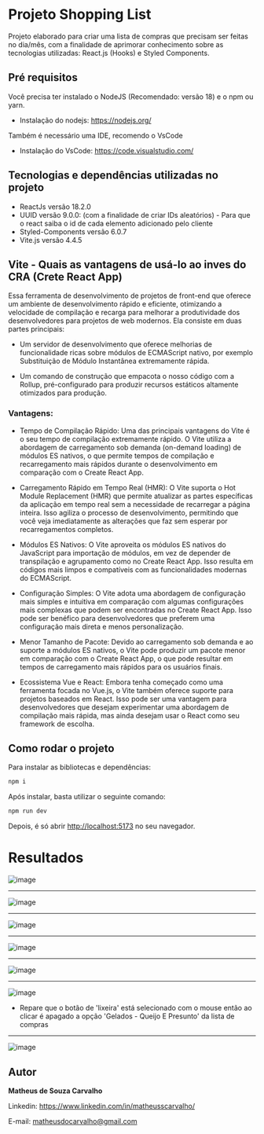  # Projeto Shopping List
Projeto elaborado para criar uma lista de compras que precisam ser feitas no dia/mês, com a finalidade de aprimorar conhecimento sobre as tecnologias utilizadas: React.js (Hooks) e Styled Components.

## Pré requisitos

Você precisa ter instalado o NodeJS (Recomendado: versão 18) e o npm ou yarn.

- Instalação do nodejs: https://nodejs.org/

Também é necessário uma IDE, recomendo o VsCode

- Instalação do VsCode: https://code.visualstudio.com/

## Tecnologias e dependências utilizadas no projeto

- ReactJs versão 18.2.0
- UUID versão 9.0.0: (com a finalidade de criar IDs aleatórios) - Para que o react saiba o id de cada elemento adicionado pelo cliente
- Styled-Components versão 6.0.7
- Vite.js versão 4.4.5


## Vite - Quais as vantagens de usá-lo ao inves do CRA (Crete React App)

Essa ferramenta de desenvolvimento de projetos de front-end que oferece um ambiente de desenvolvimento rápido e eficiente, otimizando a velocidade de compilação e recarga para melhorar a produtividade dos desenvolvedores para projetos de web modernos. Ela consiste em duas partes principais:

- Um servidor de desenvolvimento que oferece melhorias de funcionalidade ricas sobre módulos de ECMAScript nativo, por exemplo Substituição de Módulo Instantânea extremamente rápida.

- Um comando de construção que empacota o nosso código com a Rollup, pré-configurado para produzir recursos estáticos altamente otimizados para produção.

### Vantagens: 

- Tempo de Compilação Rápido: Uma das principais vantagens do Vite é o seu tempo de compilação extremamente rápido. O Vite utiliza a abordagem de carregamento sob demanda (on-demand loading) de módulos ES nativos, o que permite tempos de compilação e         recarregamento mais rápidos durante o desenvolvimento em comparação com o Create React App.

- Carregamento Rápido em Tempo Real (HMR): O Vite suporta o Hot Module Replacement (HMR) que permite atualizar as partes específicas da aplicação em tempo real sem a necessidade de recarregar a página inteira. Isso agiliza o processo de desenvolvimento, permitindo que você veja imediatamente as alterações que faz sem esperar por recarregamentos completos.

- Módulos ES Nativos: O Vite aproveita os módulos ES nativos do JavaScript para importação de módulos, em vez de depender de transpilação e agrupamento como no Create React App. Isso resulta em códigos mais limpos e compatíveis com as funcionalidades modernas do ECMAScript.

- Configuração Simples: O Vite adota uma abordagem de configuração mais simples e intuitiva em comparação com algumas configurações mais complexas que podem ser encontradas no Create React App. Isso pode ser benéfico para desenvolvedores que preferem uma configuração mais direta e menos personalização.

- Menor Tamanho de Pacote: Devido ao carregamento sob demanda e ao suporte a módulos ES nativos, o Vite pode produzir um pacote menor em comparação com o Create React App, o que pode resultar em tempos de carregamento mais rápidos para os usuários finais.

- Ecossistema Vue e React: Embora tenha começado como uma ferramenta focada no Vue.js, o Vite também oferece suporte para projetos baseados em React. Isso pode ser uma vantagem para desenvolvedores que desejam experimentar uma abordagem de compilação mais rápida, mas ainda desejam usar o React como seu framework de escolha.


## Como rodar o projeto

Para instalar as bibliotecas e dependências:

```bash
npm i
```

Após instalar, basta utilizar o seguinte comando:

```bash
npm run dev
```

Depois, é só abrir [http://localhost:5173](http://localhost:5173) no seu navegador.




# Resultados

![image](https://github.com/matheusscarvalho1/Shopping-List-Styled-Components/assets/73304785/43c75ebf-0891-4165-9d7f-17b3f39f0b36)

<hr>

![image](https://github.com/matheusscarvalho1/Shopping-List-Styled-Components/assets/73304785/e340d3b3-f131-4cbe-9f2c-518b0e3cc975)

<hr>

![image](https://github.com/matheusscarvalho1/Shopping-List-Styled-Components/assets/73304785/0fb39d20-e2be-44ee-aab8-3ee1ebf47b04)

<hr>

![image](https://github.com/matheusscarvalho1/Shopping-List-Styled-Components/assets/73304785/08369505-def4-4ed6-b404-d52bcf2d5e1e)

<hr>

![image](https://github.com/matheusscarvalho1/Shopping-List-Styled-Components/assets/73304785/35ad801d-1fc1-4d7d-88e2-8f746f8697d3)

<hr>


![image](https://github.com/matheusscarvalho1/Shopping-List-Styled-Components/assets/73304785/ec5f424a-fa09-48cd-9378-8c41e9ab5c02)

- Repare que o botão de 'lixeira' está selecionado com o mouse então ao clicar é apagado a opção 'Gelados - Queijo E Presunto' da lista de compras
  
<hr>

![image](https://github.com/matheusscarvalho1/Shopping-List-Styled-Components/assets/73304785/386b5734-f0e6-46ab-a2f5-f5cd9fce99f3)


## Autor

<b>Matheus de Souza Carvalho</b>

Linkedin: 
https://www.linkedin.com/in/matheusscarvalho/

E-mail: 
matheusdocarvalho@gmail.com

